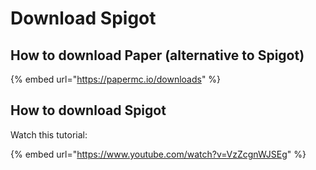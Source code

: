 # Download Spigot

## How to download Paper \(alternative to Spigot\)

{% embed url="https://papermc.io/downloads" %}

## How to download Spigot

Watch this tutorial:

{% embed url="https://www.youtube.com/watch?v=VzZcgnWJSEg" %}

